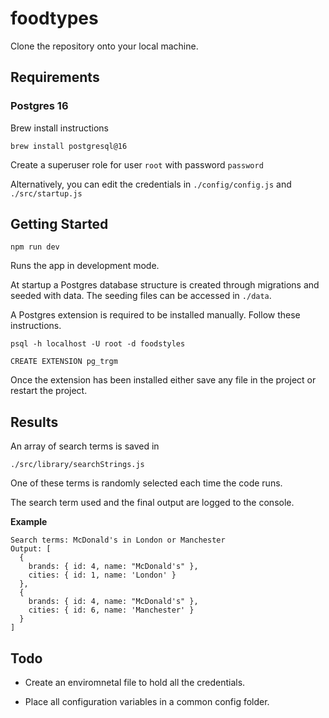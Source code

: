 # foodtypes

Clone the repository onto your local machine.

## Requirements

### Postgres 16

Brew install instructions

`brew install postgresql@16`

Create a superuser role for user `root` with password `password`

Alternatively, you can edit the credentials in `./config/config.js` and `./src/startup.js`

## Getting Started

```
npm run dev
```

Runs the app in development mode.

At startup a Postgres database structure is created through migrations and seeded with data. The seeding files can be accessed in `./data`.

A Postgres extension is required to be installed manually. Follow these instructions.

`psql -h localhost -U root -d foodstyles`

`CREATE EXTENSION pg_trgm`

Once the extension has been installed either save any file in the project or restart the project.

## Results

An array of search terms is saved in

`./src/library/searchStrings.js`

One of these terms is randomly selected each time the code runs.

The search term used and the final output are logged to the console.

**Example**

```
Search terms: McDonald's in London or Manchester
Output: [
  {
    brands: { id: 4, name: "McDonald's" },
    cities: { id: 1, name: 'London' }
  },
  {
    brands: { id: 4, name: "McDonald's" },
    cities: { id: 6, name: 'Manchester' }
  }
]
```

## Todo

- Create an enviromnetal file to hold all the credentials.

- Place all configuration variables in a common config folder.
